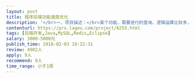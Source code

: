 ```yaml
---                
layout: post       
title: 程序后端功能速度优化           
description: '</br>一、项目描述：</br>某个功能，需要进行的查询、逻辑运算比较多，写入和更新数据库的操作也比较多，导致速度比较慢。我司技术人员尝试做了一些优化，但目前的速度还是比我们预期的要慢很多。现在不清楚是否还有其它导致慢的原因，是我们没有想到的。或是我们自己的优化方法，还是没有到位。</br></br>我们简单分析了一下，原因比较多。其中之一是数据的插入和更新比较慢。这个有问题的功能，会先生成两万条不到的数据，然后存入数据库（目的是为了得到数据库中为这些数据所分配的ID）。之后，再经历一些业务逻辑，去修改这些数据的某些字段，最后再更新。这个过程，大概用了40秒左右。我们已经尝试采用了批量插入和更新，也调整了JAVA中关于数据库读写的设置，按理说最多几秒就操作完了。不知道是不是批量操作做的不对。另外不知道是否还有其它的优化思路？</br></br>另外，该功能会用到一个公共的、比较底层的数据表。这导致程序无法多线程进行处理。也需要指导一下，看一下如何分表或是在技术处处理，可能实现多线程处理</br></br>二、主要功能点：</br>优化上述功能的速度，使之可以从目前的210秒降至30秒左右</br></br>三、可参考产品：</br>无</br></br>四、人员要求：</br>1、有数据库优化经验；</br>2、精通Java、Redis等技术，对多性能优化、多线程操作有一定的经验；</br>3、良好的沟通能力和契约精神。</br>'     
contenturl: https://pro.lagou.com/project/6255.html      
tags: [后端开发,Java,MySQL,Redis,Eclipse]            
salary: 3000-5000元          
publish_time: 2018-02-03 19:22:31         
review: 4902人                   
apply: 9人                   
recommend: 0人                   
time_range: 小于1周              
---                 
```

